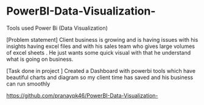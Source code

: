 # PowerBI-Data-Visualization-

Tools used 
Power Bi (Data Visualization)

[Problem statement]
Client business is growing and  is having issues with his insights having excel files and with his sales team who gives large volumes of excel sheets . He just wants some quick visual with  that he understand what is going on business.

[Task done in project ] 
Created a Dashboard with powerbi tools which have beautiful charts and diagram so my client time has saved and his business can run smoothly   

https://github.com/pranaypk46/PowerBI-Data-Visualization-

